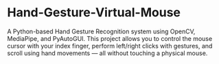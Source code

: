 # Hand-Gesture-Virtual-Mouse
A Python-based Hand Gesture Recognition system using OpenCV, MediaPipe, and PyAutoGUI.   This project allows you to control the mouse cursor with your index finger, perform left/right clicks with gestures, and scroll using hand movements — all without touching a physical mouse.
